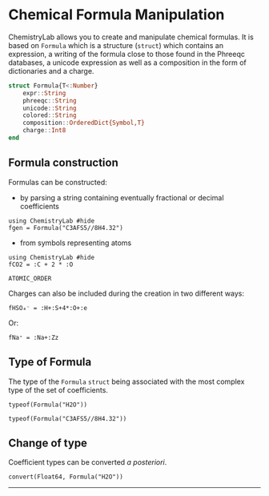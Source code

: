 # Chemical Formula Manipulation

ChemistryLab allows you to create and manipulate chemical formulas. It is based on `Formula` which is a structure (`struct`) which contains an expression, a writing of the formula close to those found in the Phreeqc databases, a unicode expression as well as a composition in the form of dictionaries and a charge.

```julia
struct Formula{T<:Number}
    expr::String
    phreeqc::String
    unicode::String
    colored::String
    composition::OrderedDict{Symbol,T}
    charge::Int8
end
```

## Formula construction

 Formulas can be constructed:
- by parsing a string containing eventually fractional or decimal coefficients
```@example 1
using ChemistryLab #hide
fgen = Formula("C3AFS5//8H4.32")
```

- from symbols representing atoms 
```@example
using ChemistryLab #hide
fCO2 = :C + 2 * :O
```

```@example 1
ATOMIC_ORDER
```

Charges can also be included during the creation in two different ways:
```@example 1
fHSO₄⁻ = :H+:S+4*:O+:e
```

Or:
```@example 1
fNa⁺ = :Na+:Zz
```

## Type of Formula

The type of the `Formula` `struct` being associated with the most complex type of the set of coefficients.

```@example 1
typeof(Formula("H2O"))
```

```@example 1
typeof(Formula("C3AFS5//8H4.32"))
```

## Change of type

Coefficient types can be converted *a posteriori*.

```@example 1
convert(Float64, Formula("H2O"))
```



---



